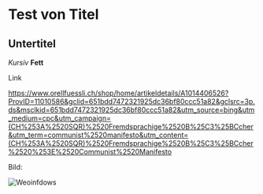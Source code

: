 # Test von Titel #
## Untertitel ##
 *Kursiv*
 **Fett**



Link

https://www.orellfuessli.ch/shop/home/artikeldetails/A1014406526?ProvID=11010586&gclid=651bdd7472321925dc36bf80ccc51a82&gclsrc=3p.ds&msclkid=651bdd7472321925dc36bf80ccc51a82&utm_source=bing&utm_medium=cpc&utm_campaign=(CH%253A%2520SQR)%2520Fremdsprachige%2520B%25C3%25BCcher&utm_term=communist%2520manifesto&utm_content=(CH%253A%2520SQR)%2520Fremdsprachige%2520B%25C3%25BCcher%2520%253E%2520Communist%2520Manifesto




Bild:

![Weoinfdows](https://user-images.githubusercontent.com/111045975/184095040-d73de899-1366-42d4-bacc-c2ceeddaf4ce.png)
